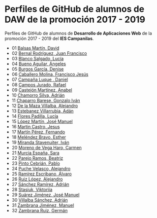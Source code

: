 # Perfiles de GitHub de alumnos de DAW de la promoción 2017 - 2019

Perfiles de GitHub de alumnos de **Desarrollo de Aplicaciones Web** de la promoción 2017 - 2019 del **IES Campanilas**.

* 01 [Balsas Martín, David](https://github.com/davidbalsasmartin)
* 02 [Bernal Rodríguez, Juan Francisco](https://github.com/jfbernal92)
* 03 [Blanco Salgado, Lucía](https://github.com/lucia-blanco)
* 04 [Bueno Aguilar, Ángeles](https://github.com/angelesbueno)
* 05 [Burgos García, Denise](https://github.com/Denise98)
* 06 [Caballero Molina, Francisco Jesús](https://github.com/fjcmolina)
* 07 [Campaña Luque , Daniel](https://github.com/DanielCampa)
* 08 [Campos Jurado, Rafael](https://github.com/rafacampjurado)
* 09 [Castejón Martínez, Anabel](https://github.com/ancastm)
* 10 [Chamorro Silva, Adrián](https://github.com/AdrianChSilva)
* 11 [Chaparro Barese, Gonzalo Iván](https://github.com/gonzaloivan121)
* 12 [De la Maza Villalba, Alejandro](https://github.com/alejndr)
* 13 [Estebanez Villarrubia, Adán](https://github.com/AdanEstebanez99)
* 14 [Flores Padilla, Lucía](https://github.com/luciaflores25)
* 15 [López Martín, José Manuel](https://github.com/LopezMartinJoseManuel)
* 16 [Martin Castro, Jesus](https://github.com/Jesusmc82)
* 17 [Martín Pérez, Fernando](https://github.com/FernandoMartinPerez)
* 18 [Meléndez Bravo, Esther](https://github.com/esthermelendez)
* 19 [Miranda Stavenuiter, Iván](https://github.com/ivanmirandastavenuiter)
* 20 [Moreno de Vega Haro, Carmen](https://github.com/CarmenMorenodeVega)
* 21 [Murcia España, Sara](https://github.com/saramurcia)
* 22 [Parejo Ramos, Beatriz](https://github.com/BeatrizPR)
* 23 [Pinto Cebrián, Pablo](https://github.com/pablopinto)
* 24 [Puche Velasco, Alejandro](https://github.com/lynxmcflies)
* 25 [Ramírez Escribano, Álvaro](https://github.com/AlvaroRamirezEscribano)
* 26 [Ruiz López, Alejandro](https://github.com/AleRui)
* 27 [Sánchez Ramírez, Adrián](https://github.com/adriansanchezramirez)
* 28 [Stasiuk, Viktoriia](https://github.com/viktoriiaStasiuk)
* 29 [Suárez Jiménez, José Manuel](https://github.com/josemanuelsj98)
* 30 [Villalba Sánchez, Adrián](https://github.com/adrianvillalbasanchez)
* 31 [Zambrana Jiménez, Manuel](https://github.com/manuelzambrana)
* 32 [Zambrana Ruiz, Germán](https://github.com/GermanZR98)

